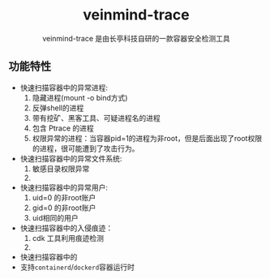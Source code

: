<h1 align="center"> veinmind-trace </h1>

<p align="center">
veinmind-trace 是由长亭科技自研的一款容器安全检测工具
</p>

## 功能特性
+ 快速扫描容器中的异常进程:
  1. 隐藏进程(mount -o bind方式)
  2. 反弹shell的进程
  3. 带有挖矿、黑客工具、可疑进程名的进程
  4. 包含 Ptrace 的进程
  5. 权限异常的进程：当容器pid=1的进程为非root，但是后面出现了root权限的进程，很可能遭到了攻击行为。
+ 快速扫描容器中的异常文件系统: 
  1. 敏感目录权限异常
  2. 
+ 快速扫描容器中的异常用户: 
  1. uid=0 的非root账户
  2. gid=0 的非root账户
  3. uid相同的用户
+ 快速扫描容器中的入侵痕迹：
  1. cdk 工具利用痕迹检测
  2. 
+ 快速扫描容器中的
+ 支持`containerd`/`dockerd`容器运行时